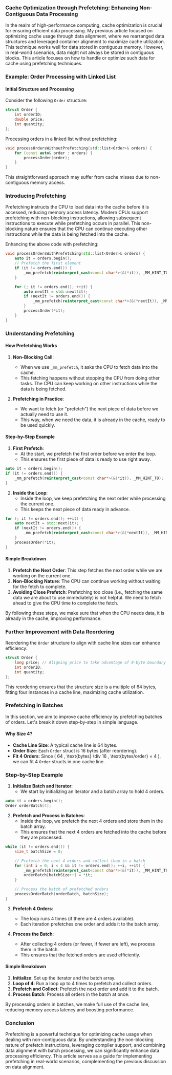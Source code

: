### Cache Optimization through Prefetching: Enhancing Non-Contiguous Data Processing

In the realm of high-performance computing, cache optimization is crucial for ensuring efficient data processing. My previous article focused on optimizing cache usage through data alignment, where we rearranged data structures and leveraged container alignment to maximize cache utilization. This technique works well for data stored in contiguous memory. However, in real-world scenarios, data might not always be stored in contiguous blocks. This article focuses on how to handle or optimize such data for cache using prefetching techniques.

### Example: Order Processing with Linked List

#### Initial Structure and Processing
Consider the following `Order` structure:
```cpp
struct Order {
    int orderID;
    double price;
    int quantity;
};
```
Processing orders in a linked list without prefetching:
```cpp
void processOrdersWithoutPrefetching(std::list<Order>& orders) {
    for (const auto& order : orders) {
        processOrder(order);
    }
}
```
This straightforward approach may suffer from cache misses due to non-contiguous memory access.

### Introducing Prefetching
Prefetching instructs the CPU to load data into the cache before it is accessed, reducing memory access latency. Modern CPUs support prefetching with non-blocking instructions, allowing subsequent instructions to execute while prefetching occurs in parallel. This non-blocking nature ensures that the CPU can continue executing other instructions while the data is being fetched into the cache.

Enhancing the above code with prefetching:
```cpp
void processOrdersWithPrefetching(std::list<Order>& orders) {
    auto it = orders.begin();
    // Prefetch the first element
    if (it != orders.end()) {
        _mm_prefetch(reinterpret_cast<const char*>(&(*it)), _MM_HINT_T0);
    }

    for (; it != orders.end(); ++it) {
        auto nextIt = std::next(it);
        if (nextIt != orders.end()) {
            _mm_prefetch(reinterpret_cast<const char*>(&(*nextIt)), _MM_HINT_T0);
        }
        processOrder(*it);
    }
}
```

### Understanding Prefetching

#### How Prefetching Works
1. **Non-Blocking Call**:
   - When we use `_mm_prefetch`, it asks the CPU to fetch data into the cache.
   - This fetching happens without stopping the CPU from doing other tasks. The CPU can keep working on other instructions while the data is being fetched.

2. **Prefetching in Practice**:
   - We want to fetch (or "prefetch") the next piece of data before we actually need to use it.
   - This way, when we need the data, it is already in the cache, ready to be used quickly.

#### Step-by-Step Example
1. **First Prefetch**:
   - At the start, we prefetch the first order before we enter the loop.
   - This ensures the first piece of data is ready to use right away.

```cpp
auto it = orders.begin();
if (it != orders.end()) {
    _mm_prefetch(reinterpret_cast<const char*>(&(*it)), _MM_HINT_T0);
}
```

2. **Inside the Loop**:
   - Inside the loop, we keep prefetching the next order while processing the current one.
   - This keeps the next piece of data ready in advance.

```cpp
for (; it != orders.end(); ++it) {
    auto nextIt = std::next(it);
    if (nextIt != orders.end()) {
        _mm_prefetch(reinterpret_cast<const char*>(&(*nextIt)), _MM_HINT_T0);
    }
    processOrder(*it);
}
```

#### Simple Breakdown
1. **Prefetch the Next Order**: This step fetches the next order while we are working on the current one.
2. **Non-Blocking Nature**: The CPU can continue working without waiting for the fetch to complete.
3. **Avoiding Close Prefetch**: Prefetching too close (i.e., fetching the same data we are about to use immediately) is not helpful. We need to fetch ahead to give the CPU time to complete the fetch.

By following these steps, we make sure that when the CPU needs data, it is already in the cache, improving performance.

### Further Improvement with Data Reordering
Reordering the `Order` structure to align with cache line sizes can enhance efficiency:
```cpp
struct Order {
    long price; // Aligning price to take advantage of 8-byte boundary
    int orderID;
    int quantity;
};
```
This reordering ensures that the structure size is a multiple of 64 bytes, fitting four instances in a cache line, maximizing cache utilization.

### Prefetching in Batches
In this section, we aim to improve cache efficiency by prefetching batches of orders. Let's break it down step-by-step in simple language.

#### Why Size 4?
- **Cache Line Size**: A typical cache line is 64 bytes.
- **Order Size**: Each `Order` struct is 16 bytes (after reordering).
- **Fit 4 Orders**: Since \( 64 \, \text{bytes} \div 16 \, \text{bytes/order} = 4 \), we can fit 4 `Order` structs in one cache line.

### Step-by-Step Example

1. **Initialize Batch and Iterator**:
   - We start by initializing an iterator and a batch array to hold 4 orders.

```cpp
auto it = orders.begin();
Order orderBatch[4];
```

2. **Prefetch and Process in Batches**:
   - Inside the loop, we prefetch the next 4 orders and store them in the batch array.
   - This ensures that the next 4 orders are fetched into the cache before they are processed.

```cpp
while (it != orders.end()) {
    size_t batchSize = 0;

    // Prefetch the next 4 orders and collect them in a batch
    for (int i = 0; i < 4 && it != orders.end(); ++i, ++it) {
        _mm_prefetch(reinterpret_cast<const char*>(&(*it)), _MM_HINT_T0);
        orderBatch[batchSize++] = *it;
    }

    // Process the batch of prefetched orders
    processOrderBatch(orderBatch, batchSize);
}
```

3. **Prefetch 4 Orders**:
   - The loop runs 4 times (if there are 4 orders available).
   - Each iteration prefetches one order and adds it to the batch array.

4. **Process the Batch**:
   - After collecting 4 orders (or fewer, if fewer are left), we process them in the batch.
   - This ensures that the fetched orders are used efficiently.

#### Simple Breakdown
1. **Initialize**: Set up the iterator and the batch array.
2. **Loop of 4**: Run a loop up to 4 times to prefetch and collect orders.
3. **Prefetch and Collect**: Prefetch the next order and add it to the batch.
4. **Process Batch**: Process all orders in the batch at once.

By processing orders in batches, we make full use of the cache line, reducing memory access latency and boosting performance.

### Conclusion
Prefetching is a powerful technique for optimizing cache usage when dealing with non-contiguous data. By understanding the non-blocking nature of prefetch instructions, leveraging compiler support, and combining data alignment with batch processing, we can significantly enhance data processing efficiency. This article serves as a guide for implementing prefetching in real-world scenarios, complementing the previous discussion on data alignment.


